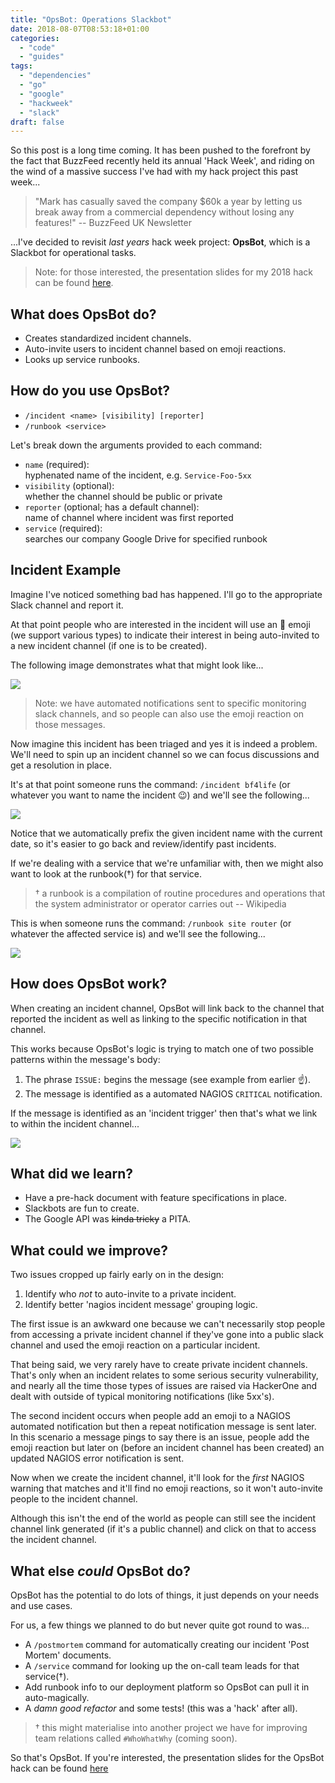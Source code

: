 ```yaml
---
title: "OpsBot: Operations Slackbot"
date: 2018-08-07T08:53:18+01:00
categories:
  - "code"
  - "guides"
tags:
  - "dependencies"
  - "go"
  - "google"
  - "hackweek"
  - "slack"
draft: false
---
```


So this post is a long time coming. It has been pushed to the forefront by the fact that BuzzFeed recently held its annual 'Hack Week', and riding on the wind of a massive success I've had with my hack project this past week...

> "Mark has casually saved the company $60k a year by letting us break away from a commercial dependency without losing any features!" -- BuzzFeed UK Newsletter

...I've decided to revisit _last years_ hack week project: **OpsBot**, which is a Slackbot for operational tasks. 

> Note: for those interested, the presentation slides for my 2018 hack can be found [here](../../pdfs/hackweek_2018_nginx.pdf).

## What does OpsBot do?

- Creates standardized incident channels.
- Auto-invite users to incident channel based on emoji reactions.
- Looks up service runbooks.

## How do you use OpsBot?

- `/incident <name> [visibility] [reporter]`
- `/runbook <service>`

Let's break down the arguments provided to each command:

- `name` (required):  
  hyphenated name of the incident, e.g. `Service-Foo-5xx`
- `visibility` (optional):  
  whether the channel should be public or private
- `reporter` (optional; has a default channel):  
  name of channel where incident was first reported
- `service` (required):  
  searches our company Google Drive for specified runbook

## Incident Example

Imagine I've noticed something bad has happened. I'll go to the appropriate Slack channel and report it. 

At that point people who are interested in the incident will use an 👀 emoji (we support various types) to indicate their interest in being auto-invited to a new incident channel (if one is to be created).

The following image demonstrates what that might look like...

<a href="../../images/opsbot_1.png">
    <img src="../../images/opsbot_1.png">
</a>

> Note: we have automated notifications sent to specific monitoring slack channels, and so people can also use the emoji reaction on those messages.

Now imagine this incident has been triaged and yes it is indeed a problem. We'll need to spin up an incident channel so we can focus discussions and get a resolution in place.

It's at that point someone runs the command: `/incident bf4life` (or whatever you want to name the incident 😉) and we'll see the following...

<a href="../../images/opsbot_2.png">
    <img src="../../images/opsbot_2.png">
</a>

Notice that we automatically prefix the given incident name with the current date, so it's easier to go back and review/identify past incidents.

If we're dealing with a service that we're unfamiliar with, then we might also want to look at the runbook(†) for that service.

> † a runbook is a compilation of routine procedures and operations that the system administrator or operator carries out -- Wikipedia

This is when someone runs the command: `/runbook site router` (or whatever the affected service is) and we'll see the following...

<a href="../../images/opsbot_3.png">
    <img src="../../images/opsbot_3.png">
</a>

## How does OpsBot work?

When creating an incident channel, OpsBot will link back to the channel that reported the incident as well as linking to the specific notification in that channel.

This works because OpsBot's logic is trying to match one of two possible patterns within the message's body:

1. The phrase `ISSUE:` begins the message (see example from earlier ☝️).
2. The message is identified as a automated NAGIOS `CRITICAL` notification.

If the message is identified as an 'incident trigger' then that's what we link to within the incident channel...

<a href="../../images/opsbot_4.png">
    <img src="../../images/opsbot_4.png">
</a>

## What did we learn?

- Have a pre-hack document with feature specifications in place.
- Slackbots are fun to create.
- The Google API was ~~kinda tricky~~ a PITA.

## What could we improve?

Two issues cropped up fairly early on in the design:

1. Identify who _not_ to auto-invite to a private incident.
2. Identify better 'nagios incident message' grouping logic.

The first issue is an awkward one because we can't necessarily stop people from accessing a private incident channel if they've gone into a public slack channel and used the emoji reaction on a particular incident.

That being said, we very rarely have to create private incident channels. That's only when an incident relates to some serious security vulnerability, and nearly all the time those types of issues are raised via HackerOne and dealt with outside of typical monitoring notifications (like 5xx's).

The second incident occurs when people add an emoji to a NAGIOS automated notification but then a repeat notification message is sent later. In this scenario a message pings to say there is an issue, people add the emoji reaction but later on (before an incident channel has been created) an updated NAGIOS error notification is sent.

Now when we create the incident channel, it'll look for the _first_ NAGIOS warning that matches and it'll find no emoji reactions, so it won't auto-invite people to the incident channel. 

Although this isn't the end of the world as people can still see the incident channel link generated (if it's a public channel) and click on that to access the incident channel.

## What else _could_ OpsBot do?

OpsBot has the potential to do lots of things, it just depends on your needs and use cases.

For us, a few things we planned to do but never quite got round to was...

- A `/postmortem` command for automatically creating our incident 'Post Mortem' documents.
- A `/service` command for looking up the on-call team leads for that service(†).
- Add runbook info to our deployment platform so OpsBot can pull it in auto-magically.
- A _damn good refactor_ and some tests! (this was a 'hack' after all).

> † this might materialise into another project we have for improving team relations called `#WhoWhatWhy` (coming soon).

So that's OpsBot. If you're interested, the presentation slides for the OpsBot hack can be found [here](../../pdfs/hackweek_2017_opsbot.pdf)
